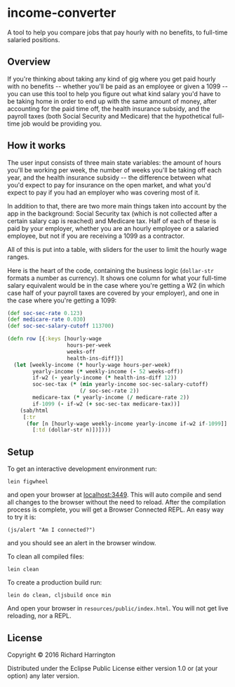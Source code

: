 # income-converter

A tool to help you compare jobs that pay hourly with no benefits, to full-time salaried positions.

## Overview

If you're thinking about taking any kind of gig where you get paid hourly with no benefits -- whether you'll be paid as an employee or given a 1099 -- you can use this tool to help you figure out what kind salary you'd have to be taking home in order to end up with the same amount of money, after accounting for the paid time off, the health insurance subsidy, and the payroll taxes (both Social Security and Medicare) that the hypothetical full-time job would be providing you.

## How it works

The user input consists of three main state variables: the amount of hours you'll be working per week, the number of weeks you'll be taking off each year, and the health insurance subsidy -- the difference between what you'd expect to pay for insurance on the open market, and what you'd expect to pay if you had an employer who was covering most of it.

In addition to that, there are two more main things taken into account by the app in the background: Social Security tax (which is not collected after a certain salary cap is reached) and Medicare tax. Half of each of these is paid by your employer, whether you are an hourly employee or a salaried employee, but not if you are receiving a 1099 as a contractor.

All of this is put into a table, with sliders for the user to limit the hourly wage ranges.

Here is the heart of the code, containing the business logic (`dollar-str` formats a number as currency). It shows one column for what your full-time salary equivalent would be in the case where you're getting a W2 (in which case half of your payroll taxes are covered by your employer), and one in the case where you're getting a 1099:

```clojure
(def soc-sec-rate 0.123)
(def medicare-rate 0.030)
(def soc-sec-salary-cutoff 113700)

(defn row [{:keys [hourly-wage
                   hours-per-week
                   weeks-off
                   health-ins-diff]}]
  (let [weekly-income (* hourly-wage hours-per-week)
        yearly-income (* weekly-income (- 52 weeks-off))
        if-w2 (- yearly-income (* health-ins-diff 12))
        soc-sec-tax (* (min yearly-income soc-sec-salary-cutoff)
                       (/ soc-sec-rate 2))
        medicare-tax (* yearly-income (/ medicare-rate 2))
        if-1099 (- if-w2 (+ soc-sec-tax medicare-tax))]
    (sab/html
     [:tr
      (for [n [hourly-wage weekly-income yearly-income if-w2 if-1099]]
        [:td (dollar-str n)])])))

```

## Setup

To get an interactive development environment run:

    lein figwheel

and open your browser at [localhost:3449](http://localhost:3449/).
This will auto compile and send all changes to the browser without the
need to reload. After the compilation process is complete, you will
get a Browser Connected REPL. An easy way to try it is:

    (js/alert "Am I connected?")

and you should see an alert in the browser window.

To clean all compiled files:

    lein clean

To create a production build run:

    lein do clean, cljsbuild once min

And open your browser in `resources/public/index.html`. You will not
get live reloading, nor a REPL.

## License

Copyright © 2016 Richard Harrington

Distributed under the Eclipse Public License either version 1.0 or (at your option) any later version.
